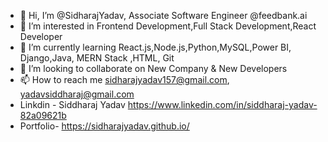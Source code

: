 - 👋 Hi, I’m @SidharajYadav, Associate Software Engineer @feedbank.ai     
- 👀 I’m interested in Frontend Development,Full Stack Development,React Developer       
- 🌱 I’m currently learning React.js,Node.js,Python,MySQL,Power BI, Django,Java, MERN Stack ,HTML, Git       
- 💞️ I’m looking to collaborate on New Company & New Developers        
- 📫 How to reach me sidharajyadav157@gmail.com, yadavsiddharaj@gmail.com      
- Linkdin - Siddharaj Yadav  https://www.linkedin.com/in/siddharaj-yadav-82a09621b           
- Portfolio- https://sidharajyadav.github.io/       
<!---     
SidharajYadav/SidharajYadav is a ✨ special ✨ repository because its `README.md` (this file) appears on your GitHub profile. 
You can click the Preview link to take a look at your changes..
---> 
 
 

